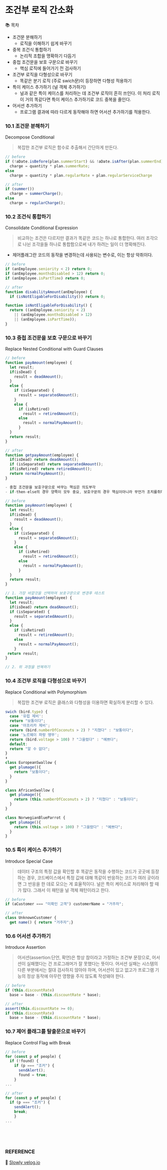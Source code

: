 # 조건부 로직 간소화

📚 목차
* 조건문 분해하기
  - 로직을 이해하기 쉽게 바꾸기
* 중복 조건식 통합하기
  - 논리적 조합을 명확하기 다듬기
* 중첩 조건문을 보호 구문으로 바꾸기
  - 핵심 로직에 들어가기 전 검사하기
* 조건부 로직을 다형성으로 바꾸기
  - 똑같은 분기 로직 (주로 swich문)이 등장하면 다형성 적용하기
* 특이 케이스 추가하기 (널 객체 추가하기)
  - 널과 같은 특이 케이스를 처리하는 데 조건부 로직이 흔히 쓰인다. 
    이 처리 로직이 거의 똑같다면 특이 케이스 추가하기로 코드 중복을 줄인다.
* 어서션 추가하기
  - 프로그램 결과에 따라 다르게 동작해야 하면 어서션 추가하기를 적용한다.


### 10.1 조건문 분해하기
Decompose Conditional


>복잡한 조건부 로직은 함수로 추출해서 간단하게 만든다.



```javascript
// before
if (!aDate.isBefore(plan.summerStart) && !aDate.isAfter(plan.summerEnd))
  charge = quantity * plan.summerRate;
else
  charge = quantity * plan.regularRate + plan.regularServiceCharge

// after
if (summer())
  charge = summerCharge();
else
  charge = regularCharge();
```

### 10.2 조건식 통합하기
Consolidate Conditional Expression


>비교하는 조건은 다르지만 결과가 똑같은 코드는 하나로 통합한다.
>여러 조각으로 나뉜 조각을들 하나로 통합함으로써 내가 하려는 일이 더 명확해진다.


* 제어플래그란 코드의 동작을 변경하는데 사용되는 변수로, 이는 항상 악취이다.


```javascript
// before
if (anEmployee.seniority < 2) return 0;
if (anEmployee.monthsDisabled > 12) return 0;
if (anEmployee.isPartTime) return 0;

// after
function disabilityAmount(anEmployee) {
  if (isNotEligableForDisability()) return 0;

function isNotEligableForDisability() {
  return ((anEmployee.seniority < 2)
    || (anEmployee.monthsDisabled > 12)
    || (anEmployee.isPartTime));
}
```

### 10.3 중첩 조건문을 보호 구문으로 바꾸기
Replace Nested Conditional with Guard Clauses

>

```javascript
// before
function payAmount(employee) {
  let result;
  if(isDead) {
    result = deadAmount();
  }
  else {
    if (isSeparated) {
      result = separatedAmount();
    }
    else {
      if (isRetired)
        result = retiredAmount();
      else
        result = normalPayAmount();
      }
  }
  return result;
}

// after
function getpayAmount(employee) {
  if(isDead) return deadAmount();
  if (isSeparated) return separatedAmount();
  if(isRetired) return retiredAmount();
  return normalPayAmount();
}

- 중첩 조건문을 보호구문으로 바꾸는 핵심은 의도부각
- if-then-else의 경우 양쪽이 모두 중요, 보호구문의 경우 핵심이아니라 무언가 조치를취하고 빠져나온다는 느낌.

// before
function payAmount(employee) {
  let result;
  if(isDead) {
    result = deadAmount();
  }
  else {
    if (isSeparated) {
      result = separatedAmount();
    }
    else {
      if (isRetired)
        result = retiredAmount();
      else
        result = normalPayAmount();
      }
  }
  return result;
}

// 1. 가장 바깥것을 선택하여 보호구문으로 변경후 테스트
function payAmount(employee) {
  let result;
  if(isDead) return deadAmount();
  if (isSeparated) {
    result = separatedAmount();
  }
  else {
    if (isRetired)
      result = retiredAmount();
    else
      result = normalPayAmount();
    }
 return result;
}

// 2. 위 과정을 반복하기
```

### 10.4 조건부 로직을 다형성으로 바꾸기
Replace Conditional with Polymorphism

>복잡한 조건부 로직은 클래스와 다형성을 이용하면 확실하게 분리할 수 있다.

```javascript
swich (bird.type) {
  case '유럽 제비':
  return "보통이다";
  case '아프리카 제비';
  return (bird.numberOfCoconuts > 2) ? "지쳤다" : "보통이다";
  case '노르웨이 파랑 앵무';
  return (bird.voltage > 100) ? "그을렸다" : "예쁘다";
  default:
  return "알 수 없다";
}
⬇
class EuropeanSwallow {
  get plumage(){
    return "보통이다";
  }
}

class AfricanSwallow {
  get plumage(){
    return (this.numberOfCoconuts > 2) ? "지쳤다" : "보통이다";
  }
}

class NorwegianBlueParrot {
  get plumage(){
    return (this.voltage > 100) ? "그을렸다" : "예쁘다";
  }
}
```

### 10.5 특이 케이스 추가하기
Introduce Special Case

>데이터 구조의 특정 값을 확인할 후 똑같은 동작을 수행하는 코드가 곳곳에 등장하는 경우,
>코드베이스에서 특정 값에 대해 똑같이 반응하는 코드가 여러 곳이라면 그 반응을 한 데로 
>모으는 게 효율적이다.
>널은 특이 케이스로 처리해야 할 때가 많다. 그래서 이 패턴을 널 객체 패턴이라고 한다.

```javascript
// before
if (aCustomer === "미확인 고객") customerName = "거주자";

// after
class UnknownCustomer {
  get name() { return "거주자";}
```

### 10.6 어서션 추가하기
Introduce Assertion

>어서션(assertion:단언, 확언)은 항상 참이라고 가정하는 조건부 문장으로, 어서션이 실패했다는 건
>프로그래머가 잘 못했다는 뜻이다.
>어서션 실패는 시스템의 다른 부분에서는 절대 검사하지 않아야 하며, 어서션이 있고 없고가 
>프로그램 기능의 정상 동작에 아무런 영향을 주지 않도록 작성돼야 한다.
>

```javascript
// before
if (this.discountRate)
  base = base - (this.discountRate * base);

// after
assert(this.discountRate >= 0);
if (this.discountRate)
  base = base - (this.discountRate * base);
```

### 10.7 제어 플래그를 탈출문으로 바꾸기
Replace Control Flag with Break

```javascript
// before
for (const p of people) {
  if (!found) {
    if (p === "조커") {
      sendAlert();
      found = true;
    }
...

// after
for (const p of people) {
  if (p === "조커") {
    sendAlert();
    break;
    }
...
```

### 


<br/><br/>

### REFERENCE
📖 [Slowly velog.io](https://velog.io/@billion109/%EB%A6%AC%ED%8C%A9%ED%84%B0%EB%A7%81-10.-%EC%A1%B0%EA%B1%B4%EB%B6%80-%EB%A1%9C%EC%A7%81-%EA%B0%84%EC%86%8C%ED%99%94)
